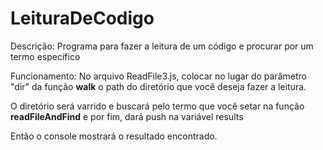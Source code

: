 # LeituraDeCodigo

Descrição:
Programa para fazer a leitura de um código e procurar por um termo específico


Funcionamento:
No arquivo ReadFile3.js, colocar no lugar do parâmetro "dir" da função <b>walk</b>  o path do diretório que você deseja fazer a leitura.

O diretório será varrido e buscará pelo termo que você setar na função <b>readFileAndFind</b> e por fim, dará push na variável results

Então o console mostrará o resultado encontrado.
